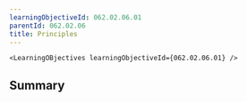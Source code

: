 ```yaml
---
learningObjectiveId: 062.02.06.01
parentId: 062.02.06
title: Principles
---
```


```tsx eval
<LearningOBjectives learningObjectiveId={062.02.06.01} />
```

## Summary
